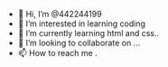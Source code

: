 - 👋 Hi, I’m @442244199
- 👀 I’m interested in learning coding 
- 🌱 I’m currently learning html and css..
- 💞️ I’m looking to collaborate on ...
- 📫 How to reach me .

<!---
442244199/442244199 is a ✨ special ✨ repository because its `README.md` (this file) appears on your GitHub profile.
You can click the Preview link to take a look at your changes.
--->
